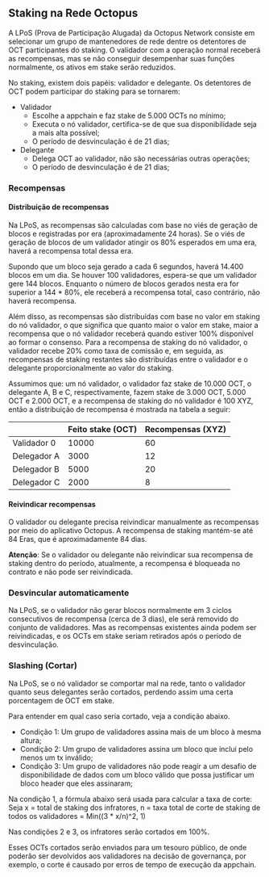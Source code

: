 ## Staking na Rede Octopus

A LPoS (Prova de Participação Alugada) da Octopus Network consiste em selecionar um grupo de mantenedores de rede dentre os detentores de OCT participantes do staking. O validador com a operação normal receberá as recompensas, mas se não conseguir desempenhar suas funções normalmente, os ativos em stake serão reduzidos.

No staking, existem dois papéis: validador e delegante. Os  detentores de OCT podem participar do staking para se tornarem:

* Validador
    - Escolhe a appchain e faz stake de 5.000 OCTs no mínimo;
    - Executa o nó validador, certifica-se de que sua disponibilidade seja a mais alta possível;
    - O período de desvinculação é de 21 dias;
* Delegante
    - Delega OCT ao validador, não são necessárias outras operações;
    - O período de desvinculação é de 21 dias;

### Recompensas

#### Distribuição de recompensas

Na LPoS, as recompensas são calculadas com base no viés de geração de blocos e registradas por era (aproximadamente 24 horas). Se o viés de geração de blocos de um validador atingir os 80% esperados em uma era, haverá a recompensa total dessa era.

Supondo que um bloco seja gerado a cada 6 segundos, haverá 14.400 blocos em um dia. Se houver 100 validadores, espera-se que um validador gere 144 blocos. Enquanto o número de blocos gerados nesta era for superior a 144 * 80%, ele receberá a recompensa total, caso contrário, não haverá recompensa.

Além disso, as recompensas são distribuídas com base no valor em staking do nó validador, o que significa que quanto maior o valor em stake, maior a recompensa que o nó validador receberá quando estiver 100% disponível ao formar o consenso. Para a recompensa de staking do nó validador, o validador recebe 20% como taxa de comissão e, em seguida, as recompensas de staking restantes são distribuídas entre o validador e o delegante proporcionalmente ao valor do staking.

Assumimos que: um nó validador, o validador faz stake de 10.000 OCT, o delegante A, B e C, respectivamente, fazem stake de 3.000 OCT, 5.000 OCT e 2.000 OCT, e a recompensa de staking do nó validador é 100 XYZ, então a distribuição de recompensa é mostrada na tabela a seguir:


|             | Feito stake  (OCT) | Recompensas (XYZ) |
| ----------- | ------------ | ------------- |
| Validador 0 | 10000        | 60            |
| Delegador A | 3000         | 12            |
| Delegador B | 5000         | 20            |
| Delegador C | 2000         | 8             |

#### Reivindicar recompensas

O validador ou delegante precisa reivindicar manualmente as recompensas por meio do aplicativo Octopus. A recompensa de staking mantém-se até 84 Eras, que é aproximadamente 84 dias.

**Atenção**: Se o validador ou delegante não reivindicar sua recompensa de staking dentro do período, atualmente, a recompensa é bloqueada no contrato e não pode ser reivindicada.

### Desvincular automaticamente

Na LPoS, se o validador não gerar blocos normalmente em 3 ciclos consecutivos de recompensa (cerca de 3 dias), ele será removido do conjunto de validadores. Mas as recompensas existentes ainda podem ser reivindicadas, e os OCTs em stake seriam retirados após o período de desvinculação.

### Slashing (Cortar)

Na LPoS, se o nó validador se comportar mal na rede, tanto o validador quanto seus delegantes serão cortados, perdendo assim uma certa porcentagem de OCT em stake.

Para entender em qual caso seria cortado, veja a condição abaixo.

* Condição 1: Um grupo de validadores assina mais de um bloco à mesma altura;
* Condição 2: Um grupo de validadores assina um bloco que inclui pelo menos um tx inválido;
* Condição 3: Um grupo de validadores não pode reagir a um desafio de disponibilidade de dados com um bloco válido que possa justificar um bloco header que eles assinaram;

Na condição 1, a fórmula abaixo será usada para calcular a taxa de corte: Seja x = total de staking dos infratores, n = taxa total de corte de staking de todos os validadores  = Min((3 * x/n)^2, 1)

Nas condições 2 e 3, os infratores serão cortados em 100%.

Esses OCTs cortados serão enviados para um tesouro público, de onde poderão ser devolvidos aos validadores na decisão de governança, por exemplo, o corte é causado por erros de tempo de execução da appchain.
